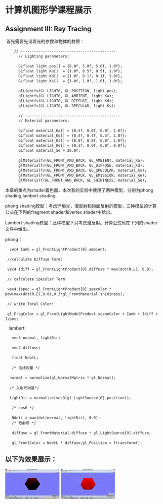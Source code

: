 # 计算机图形学课程展示
## Assignment III: Ray Tracing
  首先需要先设置光的参数和物体的材质：
  
        // ------------------------------------------- 
          // Lighting parameters:
     
          GLfloat light_pos[] = {0.0f, 5.0f, 5.0f, 1.0f};
          GLfloat light_Ka[]  = {1.0f, 0.5f, 0.5f, 1.0f};
          GLfloat light_Kd[]  = {1.0f, 0.1f, 0.1f, 1.0f};
          GLfloat light_Ks[]  = {1.0f, 1.0f, 1.0f, 1.0f};
     
          glLightfv(GL_LIGHT0, GL_POSITION, light_pos);
          glLightfv(GL_LIGHT0, GL_AMBIENT, light_Ka);
          glLightfv(GL_LIGHT0, GL_DIFFUSE, light_Kd);
          glLightfv(GL_LIGHT0, GL_SPECULAR, light_Ks);
     
          // -------------------------------------------
          // Material parameters:
     
          GLfloat material_Ka[] = {0.5f, 0.0f, 0.0f, 1.0f};
          GLfloat material_Kd[] = {0.4f, 0.4f, 0.5f, 1.0f};
          GLfloat material_Ks[] = {0.8f, 0.8f, 0.0f, 1.0f};
          GLfloat material_Ke[] = {0.1f, 0.0f, 0.0f, 0.0f};
          GLfloat material_Se = 20.0f;
     
          glMaterialfv(GL_FRONT_AND_BACK, GL_AMBIENT, material_Ka);
          glMaterialfv(GL_FRONT_AND_BACK, GL_DIFFUSE, material_Kd);
          glMaterialfv(GL_FRONT_AND_BACK, GL_SPECULAR, material_Ks);
          glMaterialfv(GL_FRONT_AND_BACK, GL_EMISSION, material_Ke);
          glMaterialf(GL_FRONT_AND_BACK, GL_SHININESS, material_Se);
     
  本章的重点为shader着色器，本次我的实验中使用了两种模型，分别为phong shading,lambert shading.
  
phong shading模型：考虑环境光，漫反射和镜面反射的模型，三种模型的计算公式在下列的fragment shader和vertex shader中给出。

Lambert shading模型：此种模型下只考虑漫反射。计算公式也在下列的shader文件中给出。
  
 phong：
 
      vec4 Iamb = gl_FrontLightProduct[0].ambient;

     //calculate Diffuse Term:  
 
     vec4 Idiff = gl_FrontLightProduct[0].diffuse * max(dot(N,L), 0.0);   
 
     // calculate Specular Term:
 
     vec4 Ispec = gl_FrontLightProduct[0].specular * pow(max(dot(R,E),0.0),0.3*gl_FrontMaterial.shininess);
 
     // write Total Color:  
 
     gl_FragColor = gl_FrontLightModelProduct.sceneColor + Iamb + Idiff + Ispec;   `

  
  lambert:
  
       vec3 normal, lightDir;  
       
       vec4 diffuse;  
       
       float NdotL;  
       
       /* 法线向量 */  
       
      normal = normalize(gl_NormalMatrix * gl_Normal); 
      
      /* 入射光向量*/  
      
      lightDir = normalize(vec3(gl_LightSource[0].position));  
      
 	   /* cosθ */  
     
 	   NdotL = max(dot(normal, lightDir), 0.0);
 	   /* 散射项 */
     
 	   diffuse = gl_FrontMaterial.diffuse * gl_LightSource[0].diffuse;   
     
 	   gl_FrontColor = NdotL * diffuse;gl_Position = ftransform();  
     
 


## 以下为效果展示：

![Lambert](/images/blog/diffuse.gif)
![phong](/images/blog/phong.gif)
